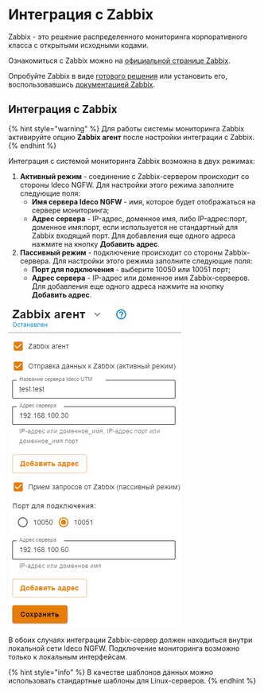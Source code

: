 # Интеграция с Zabbix

Zabbix - это решение распределенного мониторинга корпоративного класса с открытыми исходными кодами.

Ознакомиться с Zabbix можно на [официальной странице Zabbix](https://www.zabbix.com/ru/).

Опробуйте Zabbix в виде [готового решения](https://www.zabbix.com/documentation/6.2/en/manual/appliance) или установить его, воспользовавшись [документацией Zabbix](https://www.zabbix.com/documentation/current/en/manual).

## Интеграция с Zabbix

{% hint style="warning" %}
Для работы системы мониторинга Zabbix активируйте опцию **Zabbix агент** после настройки интеграции с Zabbix.
{% endhint %}

Интеграция с системой мониторинга Zabbix возможна в двух режимах:

1. **Активный режим** - соединение с Zabbix-сервером происходит со стороны Ideco NGFW. Для настройки этого режима заполните следующие поля:
   * **Имя сервера Ideco NGFW** - имя, которое будет отображаться на сервере мониторинга;
   * **Адрес сервера** - IP-адрес, доменное имя, либо IP-адрес:порт, доменное имя:порт, если используется не стандартный для Zabbix входящий порт. Для добавления еще одного адреса нажмите на кнопку **Добавить адрес**.
2. **Пассивный режим** - подключение происходит со стороны Zabbix-сервера. Для настройки этого режима заполните следующие поля:
   * **Порт для подключения** - выберите 10050 или 10051 порт;
   * **Адрес сервера** - IP-адрес или доменное имя Zabbix-серверов. Для добавления еще одного адреса нажмите на кнопку **Добавить адрес**.

![](../../.gitbook/assets/zabbix-set.png)

В обоих случаях интеграции Zabbix-сервер должен находиться внутри локальной сети Ideco NGFW. Подключение мониторинга возможно только к локальным интерфейсам.

{% hint style="info" %}
В качестве шаблонов данных можно использовать стандартные шаблоны для Linux-серверов.
{% endhint %}
